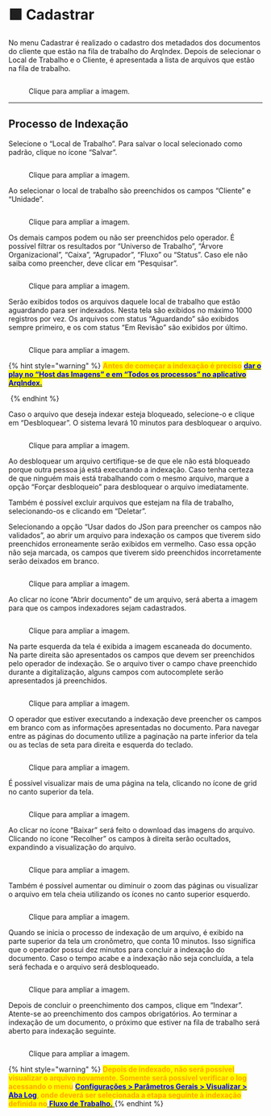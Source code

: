 # 🟩 Cadastrar

No menu Cadastrar é realizado o cadastro dos metadados dos documentos do cliente que estão na fila de trabalho do ArqIndex. Depois de selecionar o Local de Trabalho e o Cliente, é apresentada a lista de arquivos que estão na fila de trabalho.&#x20;

<figure><img src="../.gitbook/assets/cad01.png" alt=""><figcaption><p>Clique para ampliar a imagem.</p></figcaption></figure>

***

## Processo de Indexação&#x20;

Selecione o “Local de Trabalho”. Para salvar o local selecionado como padrão, clique no ícone “Salvar”.&#x20;

<figure><img src="../.gitbook/assets/cad02.png" alt=""><figcaption><p>Clique para ampliar a imagem.</p></figcaption></figure>

Ao selecionar o local de trabalho são preenchidos os campos “Cliente” e “Unidade”. &#x20;

<figure><img src="../.gitbook/assets/cad03.png" alt=""><figcaption><p>Clique para ampliar a imagem.</p></figcaption></figure>

Os demais campos podem ou não ser preenchidos pelo operador. É possível filtrar os resultados por “Universo de Trabalho”, “Árvore Organizacional”, “Caixa”, “Agrupador”, “Fluxo” ou “Status”. Caso ele não saiba como preencher, deve clicar em “Pesquisar”. &#x20;

<figure><img src="../.gitbook/assets/cad04.png" alt=""><figcaption><p>Clique para ampliar a imagem.</p></figcaption></figure>

Serão exibidos todos os arquivos daquele local de trabalho que estão aguardando para ser indexados. Nesta tela são exibidos no máximo 1000 registros por vez. Os arquivos com status “Aguardando” são exibidos sempre primeiro, e os com status “Em Revisão” são exibidos por último.&#x20;

<figure><img src="../.gitbook/assets/cad05.png" alt=""><figcaption><p>Clique para ampliar a imagem.</p></figcaption></figure>

{% hint style="warning" %}
<mark style="color:orange;">**Antes de começar a indexação é preciso**</mark> [<mark style="color:blue;">**dar o play no “Host das Imagens” e em “Todos os processos” no aplicativo ArqIndex.**</mark> ](configuracoes/aplicativo-arqindex.md)

<img src="../.gitbook/assets/cad06.png" alt="" data-size="original">
{% endhint %}

Caso o arquivo que deseja indexar esteja bloqueado, selecione-o e clique em “Desbloquear”. O sistema levará 10 minutos para desbloquear o arquivo.&#x20;

<figure><img src="../.gitbook/assets/cad07.png" alt=""><figcaption><p>Clique para ampliar a imagem.</p></figcaption></figure>

Ao desbloquear um arquivo certifique-se de que ele não está bloqueado porque outra pessoa já está executando a indexação. Caso tenha certeza de que ninguém mais está trabalhando com o mesmo arquivo, marque a opção “Forçar desbloqueio” para desbloquear o arquivo imediatamente.&#x20;

Também é possível excluir arquivos que estejam na fila de trabalho, selecionando-os e clicando em “Deletar”.&#x20;

Selecionando a opção “Usar dados do JSon para preencher os campos não validados”, ao abrir um arquivo para indexação os campos que tiverem sido preenchidos erroneamente serão exibidos em vermelho. Caso essa opção não seja marcada, os campos que tiverem sido preenchidos incorretamente serão deixados em branco.  &#x20;

<figure><img src="../.gitbook/assets/cad08.png" alt=""><figcaption><p>Clique para ampliar a imagem.</p></figcaption></figure>

Ao clicar no ícone “Abrir documento” de um arquivo, será aberta a imagem para que os campos indexadores sejam cadastrados.&#x20;

<figure><img src="../.gitbook/assets/cad09.png" alt=""><figcaption><p>Clique para ampliar a imagem.</p></figcaption></figure>

Na parte esquerda da tela é exibida a imagem escaneada do documento. Na parte direita são apresentados os campos que devem ser preenchidos pelo operador de indexação. Se o arquivo tiver o campo chave preenchido durante a digitalização, alguns campos com autocomplete serão apresentados já preenchidos.&#x20;

<figure><img src="../.gitbook/assets/cad10.png" alt=""><figcaption><p>Clique para ampliar a imagem.</p></figcaption></figure>

O operador que estiver executando a indexação deve preencher os campos em branco com as informações apresentadas no documento. Para navegar entre as páginas do documento utilize a paginação na parte inferior da tela ou as teclas de seta para direita e esquerda do teclado. &#x20;

<figure><img src="../.gitbook/assets/cad11.png" alt=""><figcaption><p>Clique para ampliar a imagem.</p></figcaption></figure>

É possível visualizar mais de uma página na tela, clicando no ícone de grid no canto superior da tela. &#x20;

<figure><img src="../.gitbook/assets/cad12.png" alt=""><figcaption><p>Clique para ampliar a imagem.</p></figcaption></figure>

Ao clicar no ícone “Baixar” será feito o download das imagens do arquivo. Clicando no ícone “Recolher” os campos à direita serão ocultados, expandindo a visualização do arquivo.&#x20;

<figure><img src="../.gitbook/assets/cad13.png" alt=""><figcaption><p>Clique para ampliar a imagem.</p></figcaption></figure>

Também é possível aumentar ou diminuir o zoom das páginas ou visualizar o arquivo em tela cheia utilizando os ícones no canto superior esquerdo.  &#x20;

<figure><img src="../.gitbook/assets/cad14.png" alt=""><figcaption><p>Clique para ampliar a imagem.</p></figcaption></figure>

Quando se inicia o processo de indexação de um arquivo, é exibido na parte superior da tela um cronômetro, que conta 10 minutos. Isso significa que o operador possui dez minutos para concluir a indexação do documento. Caso o tempo acabe e a indexação não seja concluída, a tela será fechada e o arquivo será desbloqueado.  &#x20;

<figure><img src="../.gitbook/assets/cad15.png" alt=""><figcaption><p>Clique para ampliar a imagem.</p></figcaption></figure>

Depois de concluir o preenchimento dos campos, clique em “Indexar”. Atente-se ao preenchimento dos campos obrigatórios. Ao terminar a indexação de um documento, o próximo que estiver na fila de trabalho será aberto para indexação seguinte. &#x20;

<figure><img src="../.gitbook/assets/cad16.png" alt=""><figcaption><p>Clique para ampliar a imagem.</p></figcaption></figure>

{% hint style="warning" %}
<mark style="color:orange;">**Depois de indexado, não será possível visualizar o arquivo novamente. Somente será possível verificar o log acessando o menu**</mark> [<mark style="color:blue;">**Configurações > Parâmetros Gerais > Visualizar > Aba Log**</mark>](configuracoes/#parametros-gerais)<mark style="color:orange;">**, onde deverá ser selecionada a etapa seguinte à indexação definida no**</mark>[ <mark style="color:blue;">**Fluxo de Trabalho.**</mark> ](configuracoes/#fluxo-de-trabalho)
{% endhint %}
